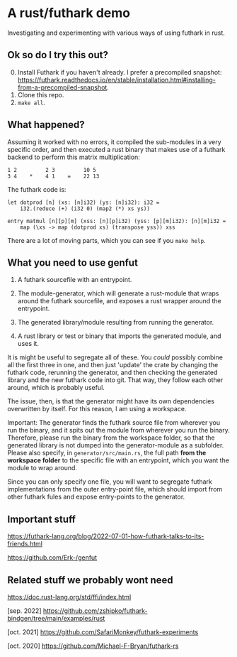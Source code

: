 # A rust/futhark demo

Investigating and experimenting with various ways of using futhark in rust.

## Ok so do I try this out?
0. Install Futhark if you haven't already. I prefer a precompiled snapshot: https://futhark.readthedocs.io/en/stable/installation.html#installing-from-a-precompiled-snapshot.
1. Clone this repo.
2. `make all`.

## What happened?

Assuming it worked with no errors, it compiled the sub-modules in a very specific order, and then executed a rust binary that makes use of a futhark backend to perform this matrix multiplication:

```
1 2         2 3         10 5
3 4    *    4 1    =    22 13
```

The futhark code is:

```futhark
let dotprod [n] (xs: [n]i32) (ys: [n]i32): i32 =
    i32.(reduce (+) (i32 0) (map2 (*) xs ys))

entry matmul [n][p][m] (xss: [n][p]i32) (yss: [p][m]i32): [n][m]i32 =
    map (\xs -> map (dotprod xs) (transpose yss)) xss
```

There are a lot of moving parts, which you can see if you `make help`.

## What you need to use genfut

1. A futhark sourcefile with an entrypoint.

2. The module-generator, which will generate a rust-module that wraps around the futhark sourcefile, and exposes a rust wrapper around the entrypoint.

3. The generated library/module resulting from running the generator.

4. A rust library or test or binary that imports the generated module, and uses it.

It is might be useful to segregate all of these. You *could* possibly combine all the first three in one, and then just 'update' the crate by changing the futhark code, rerunning the generator, and then checking the generated library and the new futhark code into git. That way, they follow each other around, which is probably useful. 

The issue, then, is that the generator might have its own dependencies overwritten by itself. For this reason, I am using a workspace.

Important: The generator finds the futhark source file from wherever you run the binary, and it spits out the module from wherever you run the binary. Therefore, please run the binary from the workspace folder, so that the generated library is not dumped into the generator-module as a subfolder. Please also specify, in `generator/src/main.rs`, the full path __from the workspace folder__ to the specific file with an entrypoint, which you want the module to wrap around. 

Since you can only specify one file, you will want to segregate futhark implementations from the outer entry-point file, which should import from other futhark fules and expose entry-points to the generator.


## Important stuff

https://futhark-lang.org/blog/2022-07-01-how-futhark-talks-to-its-friends.html

https://github.com/Erk-/genfut

## Related stuff we probably wont need

https://doc.rust-lang.org/std/ffi/index.html

[sep. 2022] https://github.com/zshipko/futhark-bindgen/tree/main/examples/rust

[oct. 2021] https://github.com/SafariMonkey/futhark-experiments

[oct. 2020] https://github.com/Michael-F-Bryan/futhark-rs
